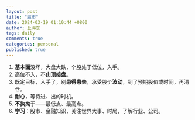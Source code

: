 ```yaml
---
layout: post
title: "股市"
date: 2024-03-19 01:10:44 +0800
author: 丘海东 
tags: daily
comments: true
categories: personal
published: true
---
```

1. **基本面**没坏，大盘大跌，个股处于低位，入手。  
2. 高位不入，不**山顶接盘**。  
3. 既定目标，入手了，别**患得患失**，承受股价**波动**，到了预期股价或时间，再清仓。  
4. **耐心**，等待进、出的时机。  
5. **不执拗**于——最低点、最高点。  
6. **学习**：股市、金融知识，关注世界大事、时局，了解行业、公司。

